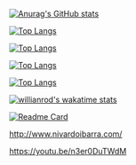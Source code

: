 <!---
ibarra2521/ibarra2521 is a ✨ special ✨ repository because its `README.md` (this file) appears on your GitHub profile.
You can click the Preview link to take a look at your changes.
--->

[![Anurag's GitHub stats](https://github-readme-stats.vercel.app/api?username=ibarra2521&show_icons=true&theme=cobalt)](https://github.com/ibarra2521/github-readme-stats)

<!---
![Anurag's GitHub stats](https://github-readme-stats.vercel.app/api?username=anuraghazra&show_icons=true&theme=radical)

[![Anurag's GitHub stats](https://github-readme-stats.vercel.app/api?username=anuraghazra)](http://www.nivardoibarra.com/)


dark, radical, merko, gruvbox, tokyonight, onedark, cobalt, synthwave, highcontrast, dracula
--->

[![Top Langs](https://github-readme-stats.vercel.app/api/top-langs/?username=ibarra2521&layout=compact)](https://github.com/ibarra2521/github-readme-stats)


[![Top Langs](https://github-readme-stats.vercel.app/api/top-langs/?username=ibarra2521)](https://github.com/ibarra2521/github-readme-stats)

[![Top Langs](https://github-readme-stats.vercel.app/api/top-langs/?username=ibarra2521&langs_count=8)](https://github.com/ibarra2521/github-readme-stats)

[![Top Langs](https://github-readme-stats.vercel.app/api/top-langs/?username=ibarra2521&layout=compact)](https://github.com/ibarra2521/github-readme-stats)

[![willianrod's wakatime stats](https://github-readme-stats.vercel.app/api/wakatime?username=ibarra2521)](https://github.com/ibarra2521/github-readme-stats)

[![Readme Card](https://github-readme-stats.vercel.app/api/pin/?username=ibarra2521&repo=github-readme-stats)](https://github.com/ibarra2521/github-readme-stats)

http://www.nivardoibarra.com/

https://youtu.be/n3er0DuTWdM
